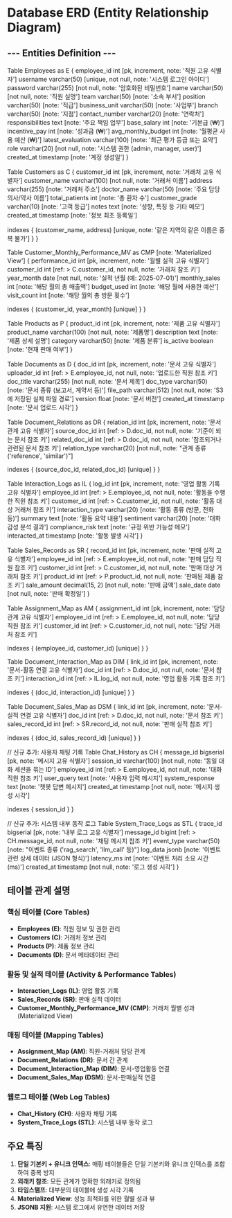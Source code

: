 # Database ERD (Entity Relationship Diagram)

## --- Entities Definition ---

Table Employees as E {
  employee_id int [pk, increment, note: '직원 고유 식별자']
  username varchar(50) [unique, not null, note: '시스템 로그인 아이디']
  password varchar(255) [not null, note: '암호화된 비밀번호']
  name varchar(50) [not null, note: '직원 실명']
  team varchar(50) [note: '소속 부서']
  position varchar(50) [note: '직급']
  business_unit varchar(50) [note: '사업부']
  branch varchar(50) [note: '지점']
  contact_number varchar(20) [note: '연락처']
  responsibilities text [note: '주요 책임 업무']
  base_salary int [note: '기본급 (₩)']
  incentive_pay int [note: '성과급 (₩)']
  avg_monthly_budget int [note: '월평균 사용 예산 (₩)']
  latest_evaluation varchar(100) [note: '최근 평가 등급 또는 요약']
  role varchar(20) [not null, note: '시스템 권한 (admin, manager, user)']
  created_at timestamp [note: '계정 생성일']
}

Table Customers as C {
  customer_id int [pk, increment, note: '거래처 고유 식별자']
  customer_name varchar(100) [not null, note: '거래처 이름']
  address varchar(255) [note: '거래처 주소']
  doctor_name varchar(50) [note: '주요 담당 의사/약사 이름']
  total_patients int [note: '총 환자 수']
  customer_grade varchar(10) [note: '고객 등급']
  notes text [note: '성향, 특징 등 기타 메모']
  created_at timestamp [note: '정보 최초 등록일']
  
  indexes {
    (customer_name, address) [unique, note: '같은 지역의 같은 이름은 중복 불가']
  }
}

Table Customer_Monthly_Performance_MV as CMP [note: 'Materialized View'] {
  performance_id int [pk, increment, note: '월별 실적 고유 식별자']
  customer_id int [ref: > C.customer_id, not null, note: '거래처 참조 키']
  year_month date [not null, note: '실적 년월 (예: 2025-07-01)']
  monthly_sales int [note: '해당 월의 총 매출액']
  budget_used int [note: '해당 월에 사용한 예산']
  visit_count int [note: '해당 월의 총 방문 횟수']

  indexes {
    (customer_id, year_month) [unique]
  }
}

Table Products as P {
  product_id int [pk, increment, note: '제품 고유 식별자']
  product_name varchar(100) [not null, note: '제품명']
  description text [note: '제품 상세 설명']
  category varchar(50) [note: '제품 분류']
  is_active boolean [note: '현재 판매 여부']
}

Table Documents as D {
  doc_id int [pk, increment, note: '문서 고유 식별자']
  uploader_id int [ref: > E.employee_id, not null, note: '업로드한 직원 참조 키']
  doc_title varchar(255) [not null, note: '문서 제목']
  doc_type varchar(50) [note: '문서 종류 (보고서, 계약서 등)']
  file_path varchar(512) [not null, note: 'S3에 저장된 실제 파일 경로']
  version float [note: '문서 버전']
  created_at timestamp [note: '문서 업로드 시각']
}

Table Document_Relations as DR {
  relation_id int [pk, increment, note: '문서 관계 고유 식별자']
  source_doc_id int [ref: > D.doc_id, not null, note: '기준이 되는 문서 참조 키']
  related_doc_id int [ref: > D.doc_id, not null, note: '참조되거나 관련된 문서 참조 키']
  relation_type varchar(20) [not null, note: "관계 종류 ('reference', 'similar')"]

  indexes {
    (source_doc_id, related_doc_id) [unique]
  }
}

Table Interaction_Logs as IL {
  log_id int [pk, increment, note: '영업 활동 기록 고유 식별자']
  employee_id int [ref: > E.employee_id, not null, note: '활동을 수행한 직원 참조 키']
  customer_id int [ref: > C.customer_id, not null, note: '활동 대상 거래처 참조 키']
  interaction_type varchar(20) [note: '활동 종류 (방문, 전화 등)']
  summary text [note: '활동 요약 내용']
  sentiment varchar(20) [note: '대화 감성 분석 결과']
  compliance_risk text [note: '규정 위반 가능성 메모']
  interacted_at timestamp [note: '활동 발생 시각']
}

Table Sales_Records as SR {
  record_id int [pk, increment, note: '판매 실적 고유 식별자']
  employee_id int [ref: > E.employee_id, not null, note: '판매 담당 직원 참조 키']
  customer_id int [ref: > C.customer_id, not null, note: '판매 대상 거래처 참조 키']
  product_id int [ref: > P.product_id, not null, note: '판매된 제품 참조 키']
  sale_amount decimal(15, 2) [not null, note: '판매 금액']
  sale_date date [not null, note: '판매 확정일']
}

Table Assignment_Map as AM {
  assignment_id int [pk, increment, note: '담당 관계 고유 식별자']
  employee_id int [ref: > E.employee_id, not null, note: '담당 직원 참조 키']
  customer_id int [ref: > C.customer_id, not null, note: '담당 거래처 참조 키']
  
  indexes {
    (employee_id, customer_id) [unique]
  }
} 

Table Document_Interaction_Map as DIM {
  link_id int [pk, increment, note: '문서-활동 연결 고유 식별자']
  doc_id int [ref: > D.doc_id, not null, note: '문서 참조 키']
  interaction_id int [ref: > IL.log_id, not null, note: '영업 활동 기록 참조 키']

  indexes {
    (doc_id, interaction_id) [unique]
  }
}

Table Document_Sales_Map as DSM {
  link_id int [pk, increment, note: '문서-실적 연결 고유 식별자']
  doc_id int [ref: > D.doc_id, not null, note: '문서 참조 키']
  sales_record_id int [ref: > SR.record_id, not null, note: '판매 실적 참조 키']

  indexes {
    (doc_id, sales_record_id) [unique]
  }
}

// 신규 추가: 사용자 채팅 기록
Table Chat_History as CH {
  message_id bigserial [pk, note: '메시지 고유 식별자']
  session_id varchar(100) [not null, note: '동일 대화 세션을 묶는 ID']
  employee_id int [ref: > E.employee_id, not null, note: '대화 직원 참조 키']
  user_query text [note: '사용자 입력 메시지']
  system_response text [note: '챗봇 답변 메시지']
  created_at timestamp [not null, note: '메시지 생성 시각']

  indexes {
    session_id
  }
}

// 신규 추가: 시스템 내부 동작 로그
Table System_Trace_Logs as STL {
  trace_id bigserial [pk, note: '내부 로그 고유 식별자']
  message_id bigint [ref: > CH.message_id, not null, note: '채팅 메시지 참조 키']
  event_type varchar(50) [note: "이벤트 종류 ('rag_search', 'llm_call' 등)"]
  log_data jsonb [note: '이벤트 관련 상세 데이터 (JSON 형식)']
  latency_ms int [note: '이벤트 처리 소요 시간 (ms)']
  created_at timestamp [not null, note: '로그 생성 시각']
}

## 테이블 관계 설명

### 핵심 테이블 (Core Tables)
- **Employees (E)**: 직원 정보 및 권한 관리
- **Customers (C)**: 거래처 정보 관리
- **Products (P)**: 제품 정보 관리
- **Documents (D)**: 문서 메타데이터 관리

### 활동 및 실적 테이블 (Activity & Performance Tables)
- **Interaction_Logs (IL)**: 영업 활동 기록
- **Sales_Records (SR)**: 판매 실적 데이터
- **Customer_Monthly_Performance_MV (CMP)**: 거래처 월별 성과 (Materialized View)

### 매핑 테이블 (Mapping Tables)
- **Assignment_Map (AM)**: 직원-거래처 담당 관계
- **Document_Relations (DR)**: 문서 간 관계
- **Document_Interaction_Map (DIM)**: 문서-영업활동 연결
- **Document_Sales_Map (DSM)**: 문서-판매실적 연결

### 웹로그 테이블 (Web Log Tables)
- **Chat_History (CH)**: 사용자 채팅 기록
- **System_Trace_Logs (STL)**: 시스템 내부 동작 로그

## 주요 특징

1. **단일 기본키 + 유니크 인덱스**: 매핑 테이블들은 단일 기본키와 유니크 인덱스를 조합하여 중복 방지
2. **외래키 참조**: 모든 관계가 명확한 외래키로 정의됨
3. **타임스탬프**: 대부분의 테이블에 생성 시각 기록
4. **Materialized View**: 성능 최적화를 위한 월별 성과 뷰
5. **JSONB 지원**: 시스템 로그에서 유연한 데이터 저장 